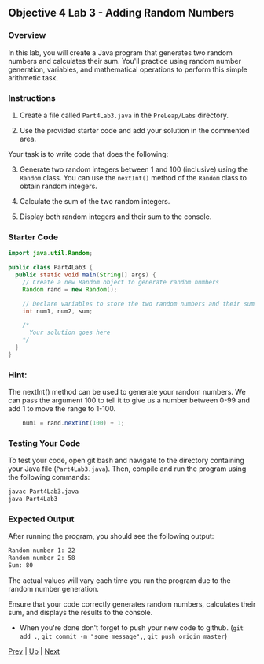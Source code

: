 ## Objective 4 Lab 3 - Adding Random Numbers

### Overview
In this lab, you will create a Java program that generates two random numbers and calculates their sum. You'll practice using random number generation, variables, and mathematical operations to perform this simple arithmetic task.

### Instructions

1. Create a file called `Part4Lab3.java` in the `PreLeap/Labs` directory.

2. Use the provided starter code and add your solution in the commented area.

Your task is to write code that does the following:

3. Generate two random integers between 1 and 100 (inclusive) using the `Random` class. You can use the `nextInt()` method of the `Random` class to obtain random integers.

4. Calculate the sum of the two random integers.

5. Display both random integers and their sum to the console.

### Starter Code
```java
import java.util.Random;

public class Part4Lab3 {
  public static void main(String[] args) {
    // Create a new Random object to generate random numbers
    Random rand = new Random();

    // Declare variables to store the two random numbers and their sum
    int num1, num2, sum;

    /*
      Your solution goes here
    */
  }
}
```

### Hint:

The nextInt() method can be used to generate your random numbers. We can pass the argument 100 to tell it to give us a number between 0-99 and add 1 to move the range to 1-100. 
```java
    num1 = rand.nextInt(100) + 1;
```


### Testing Your Code

To test your code, open git bash and navigate to the directory containing your Java file (`Part4Lab3.java`). Then, compile and run the program using the following commands:

```bash
javac Part4Lab3.java
java Part4Lab3
```

### Expected Output

After running the program, you should see the following output:

```bash
Random number 1: 22
Random number 2: 58
Sum: 80
```

The actual values will vary each time you run the program due to the random number generation.

Ensure that your code correctly generates random numbers, calculates their sum, and displays the results to the console.

* When you're done don't forget to push your new code to github. 
    (`git add .`, `git commit -m "some message",`, `git push origin master`)


[Prev](part4labs2.md) | [Up](part4.md) | [Next](README.md)
